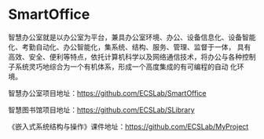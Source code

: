 # SmartOffice
智慧办公室就是以办公室为平台，兼具办公室环境、办公、设备信息化、设备智能化、考勤自动化、办公智能化，集系统、结构、服务、管理、监督于一体， 具有高效、安全、便利等特点，依托计算机科学以及网络通信技术，将办公与各种控制子系统灵巧地综合为一个有机体系，形成一个高度集成的有可编程的自动 化环境。

智慧办公室项目地址：https://github.com/ECSLab/SmartOffice 

智慧图书馆项目地址：https://github.com/ECSLab/SLibrary 

《嵌入式系统结构与操作》课件地址：https://github.com/ECSLab/MyProject
